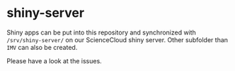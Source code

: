 # shiny-server

Shiny apps can be put into this repository and synchronized with `/srv/shiny-server/` on our ScienceCloud shiny server.
Other subfolder than `IMV` can also be created.

Please have a look at the issues.
